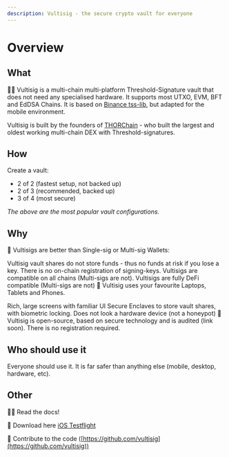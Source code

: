 ```yaml
---
description: Vultisig - the secure crypto vault for everyone
---
```


# Overview

## What

🙋‍♀️ Vultisig is a multi-chain multi-platform Threshold-Signature vault that does not need any specialised hardware. It supports most UTXO, EVM, BFT and EdDSA Chains. It is based on [Binance tss-lib](https://github.com/bnb-chain/tss-lib/tree/master), but adapted for the mobile environment.

Vultisig is built by the founders of [THORChain](https://thorchain.org) - who built the largest and oldest working multi-chain DEX with Threshold-signatures.

## How

Create a vault:

* 2 of 2 (fastest setup, not backed up)
* 2 of 3 (recommended, backed up)
* 3 of 4 (most secure)

_The above are the most popular vault configurations._

## Why

🔮 Vultisigs are better than Single-sig or Multi-sig Wallets:

Vultisig vault shares do not store funds - thus no funds at risk if you lose a key. There is no on-chain registration of signing-keys. Vultisigs are compatible on all chains (Multi-sigs are not). Vultisigs are fully DeFi compatible (Multi-sigs are not) 📱 Vultisig uses your favourite Laptops, Tablets and Phones.

Rich, large screens with familiar UI Secure Enclaves to store vault shares, with biometric locking. Does not look a hardware device (not a honeypot) 🌈 Vultisig is open-source, based on secure technology and is audited (link soon). There is no registration required.

## Who should use it

Everyone should use it. It is far safer than anything else (mobile, desktop, hardware, etc).

## Other

👩‍💻 Read the docs!

🍿 Download here [iOS Testflight](https://testflight.apple.com/join/kpVufItl)

🧙 Contribute to the code ([https://github.com/vultisig](https://github.com/vultisig))
